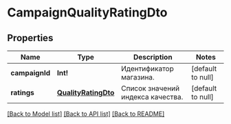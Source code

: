 # CampaignQualityRatingDto

## Properties
Name | Type | Description | Notes
------------ | ------------- | ------------- | -------------
**campaignId** | **Int!** | Идентификатор магазина. | [default to null]
**ratings** | [**QualityRatingDto**](QualityRatingDTO.md) | Список значений индекса качества. | [default to null]

[[Back to Model list]](../README.md#documentation-for-models) [[Back to API list]](../README.md#documentation-for-api-endpoints) [[Back to README]](../README.md)


